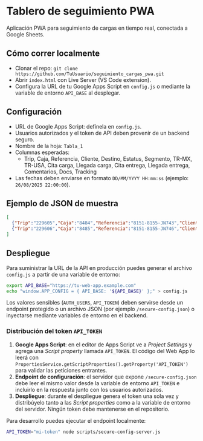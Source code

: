 # Tablero de seguimiento PWA

Aplicación PWA para seguimiento de cargas en tiempo real, conectada a Google Sheets.

## Cómo correr localmente
- Clonar el repo: `git clone https://github.com/TuUsuario/seguimiento_cargas_pwa.git`
- Abrir `index.html` con Live Server (VS Code extension).
- Configura la URL de tu Google Apps Script en `config.js` o mediante la variable de entorno `API_BASE` al desplegar.

## Configuración
- URL de Google Apps Script: defínela en `config.js`.
- Usuarios autorizados y el token de API deben provenir de un backend seguro.
- Nombre de la hoja: `Tabla_1`
- Columnas esperadas:
  - Trip, Caja, Referencia, Cliente, Destino, Estatus, Segmento, TR-MX, TR-USA, Cita carga, Llegada carga, Cita entrega, Llegada entrega, Comentarios, Docs, Tracking
- Las fechas deben enviarse en formato `DD/MM/YYYY HH:mm:ss` (ejemplo: `26/08/2025 22:00:00`).

## Ejemplo de JSON de muestra
```json
[
  {"Trip":"229605","Caja":"8484","Referencia":"8151-8155-JN743","Cliente":"Yanfeng","Destino":"Huntsville, AL","Estatus":"Mty yard","Segmento":"OTR","TR-MX":"PATIO08","TR-USA":"","Cita carga":"26/08/2025 22:00:00","Llegada carga":"26/08/2025 9:59:00"},
  {"Trip":"229606","Caja":"8485","Referencia":"8151-8155-JN746","Cliente":"Yanfeng","Destino":"Huntsville, AL","Estatus":"Drop","Segmento":"OTR","TR-MX":"","TR-USA":"","Cita carga":"27/08/2025 21:00:00","Llegada carga":""}
]

```

## Despliegue

Para suministrar la URL de la API en producción puedes generar el archivo `config.js` a partir de una variable de entorno:

```bash
export API_BASE="https://tu-web-app.example.com"
echo "window.APP_CONFIG = { API_BASE: '${API_BASE}' };" > config.js
```

Los valores sensibles (`AUTH_USERS`, `API_TOKEN`) deben servirse desde un
endpoint protegido o un archivo JSON (por ejemplo `/secure-config.json`) o inyectarse mediante
variables de entorno en el backend.

### Distribución del token `API_TOKEN`

1. **Google Apps Script**: en el editor de Apps Script ve a *Project Settings* 
   y agrega una *Script property* llamada `API_TOKEN`. El código del Web App 
   lo leerá con `PropertiesService.getScriptProperties().getProperty('API_TOKEN')` 
   para validar las peticiones entrantes.
2. **Endpoint de configuración**: el servidor que expone `/secure-config.json` 
   debe leer el mismo valor desde la variable de entorno `API_TOKEN` e incluirlo 
   en la respuesta junto con los usuarios autorizados.
3. **Despliegue**: durante el despliegue genera el token una sola vez y 
   distribúyelo tanto a las *Script properties* como a la variable de entorno 
   del servidor. Ningún token debe mantenerse en el repositorio.

Para desarrollo puedes ejecutar el endpoint localmente:

```bash
API_TOKEN="mi-token" node scripts/secure-config-server.js
```

